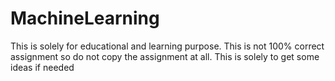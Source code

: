 # MachineLearning
This is solely for educational and learning purpose. This is not 100% correct assignment so do not copy the assignment at all. This is solely to get some ideas if needed

